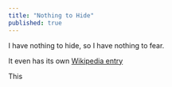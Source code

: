 ```yaml
---
title: "Nothing to Hide"
published: true
---
```


I have nothing to hide, so I have nothing to fear.

It even has its own [Wikipedia entry](https://en.wikipedia.org/wiki/Nothing_to_hide_argument)


This 
